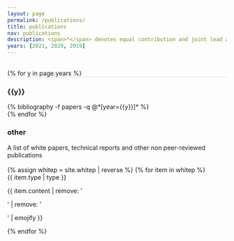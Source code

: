 ```yaml
---
layout: page
permalink: /publications/
title: publications
nav: publications
description: <span>*</span> denotes equal contribution and joint lead authorship.
years: [2021, 2020, 2019]
---
```


<br/>
{% for y in page.years %}
  <div class="row m-0 p-0" style="border-top: 1px solid #ddd; flex-direction: row-reverse;">
    <div class="col-sm-1 mt-2 p-0 pr-1">
      <h3 class="bibliography-year">{{y}}</h3>
    </div>
    <div class="col-sm-11 p-0">
      {% bibliography -f papers -q @*[year={{y}}]* %}
    </div>
  </div>
{% endfor %}

<div class="whitep mt-3 p-0">
  <h3 class="title mt-2 p-0">other</h3>
  A list of white papers, technical reports and other non peer-reviewed publications<br/><br/>
  {% assign whitep = site.whitep | reverse %}
  {% for item in whitep %}
    <div class="row p-0">
      <div class="col-sm-1 p-0">
        <span class="badge danger-color-dark font-weight-bold text-uppercase align-middle ml-3">
          {{ item.type | type }}
        </span>
      </div>
      <div class="col-sm-11 mt-2 mt-sm-0 ml-3 ml-md-0 p-0 pl-xs-0 pl-sm-4 pr-sm-2 font-weight-light text"> 
        <p>{{ item.content | remove: '<p>' | remove: '</p>' | emojify }}</p>
      </div>
    </div>
  {% endfor %}
</div>